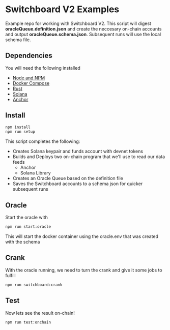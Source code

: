 # Switchboard V2 Examples

Example repo for working with Switchboard V2. This script will digest **oracleQueue.definition.json** and create the neccesary on-chain accounts and output **oracleQueue.schema.json**. Subsequent runs will use the local schema file.

## Dependencies

You will need the following installed

- [Node and NPM](https://github.com/nvm-sh/nvm#installing-and-updating)
- [Docker Compose](https://docs.docker.com/compose/install)
- [Rust](https://www.rust-lang.org/tools/install)
- [Solana](https://docs.solana.com/cli/install-solana-cli-tools)
- [Anchor](https://project-serum.github.io/anchor/getting-started/installation.html#install-anchor)

## Install

```bash
npm install
npm run setup
```

This script completes the following:

- Creates Solana keypair and funds account with devnet tokens
- Builds and Deploys two on-chain program that we'll use to read our data feeds
  - Anchor
  - Solana Library
- Creates an Oracle Queue based on the definition file
- Saves the Switchboard accounts to a schema json for quicker subsequent runs

## Oracle

Start the oracle with

```bash
npm run start:oracle
```

This will start the docker container using the oracle.env that was created with the schema

## Crank

With the oracle running, we need to turn the crank and give it some jobs to fulfill

```bash
npm run switchboard:crank
```

## Test

Now lets see the result on-chain!

```bash
npm run test:onchain
```
